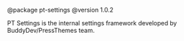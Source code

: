 @package pt-settings
@version 1.0.2

PT Settings is the internal settings framework developed by BuddyDev/PressThemes team.